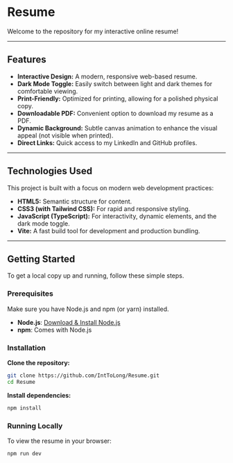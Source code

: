 # Resume

Welcome to the repository for my interactive online resume! 

---

## Features

* **Interactive Design:** A modern, responsive web-based resume.
* **Dark Mode Toggle:** Easily switch between light and dark themes for comfortable viewing.
* **Print-Friendly:** Optimized for printing, allowing for a polished physical copy.
* **Downloadable PDF:** Convenient option to download my resume as a PDF.
* **Dynamic Background:** Subtle canvas animation to enhance the visual appeal (not visible when printed).
* **Direct Links:** Quick access to my LinkedIn and GitHub profiles.

---

## Technologies Used

This project is built with a focus on modern web development practices:

* **HTML5:** Semantic structure for content.
* **CSS3 (with Tailwind CSS):** For rapid and responsive styling.
* **JavaScript (TypeScript):** For interactivity, dynamic elements, and the dark mode toggle.
* **Vite:** A fast build tool for development and production bundling.

---

## Getting Started

To get a local copy up and running, follow these simple steps.

### Prerequisites

Make sure you have Node.js and npm (or yarn) installed.

* **Node.js**: [Download & Install Node.js](https://nodejs.org/)
* **npm**: Comes with Node.js

### Installation

**Clone the repository:**
```bash
git clone https://github.com/IntToLong/Resume.git
cd Resume
```
**Install dependencies:**
```bash
npm install
```

### Running Locally

To view the resume in your browser:

```bash
npm run dev
```
